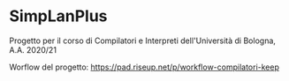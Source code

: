 # SimpLanPlus
Progetto per il corso di Compilatori e Interpreti dell'Università di Bologna, A.A. 2020/21

Worflow del progetto: https://pad.riseup.net/p/workflow-compilatori-keep
